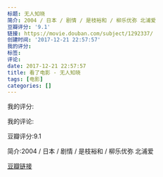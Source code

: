 ```yaml
---
标题: 无人知晓
简介: 2004 / 日本 / 剧情 / 是枝裕和 / 柳乐优弥 北浦爱
豆瓣评分: '9.1'
链接: https://movie.douban.com/subject/1292337/
创建时间: '2017-12-21 22:57:57'
我的评分:
标签:
评论:
date: 2017-12-21 22:57:57
title: 看了电影 - 无人知晓
tags: [电影]
categories: []
---
```


我的评分:

我的评论:

豆瓣评分:9.1

简介:2004 / 日本 / 剧情 / 是枝裕和 / 柳乐优弥 北浦爱

[豆瓣链接](https://movie.douban.com/subject/1292337/)

